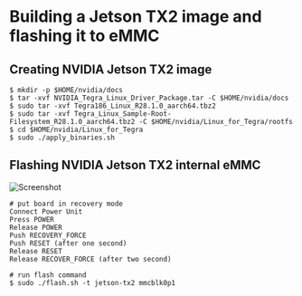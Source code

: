 # Building a Jetson TX2 image and flashing it to eMMC

## Creating NVIDIA Jetson TX2 image
```shell
$ mkdir -p $HOME/nvidia/docs
$ tar -xvf NVIDIA_Tegra_Linux_Driver_Package.tar -C $HOME/nvidia/docs
$ sudo tar -xvf Tegra186_Linux_R28.1.0_aarch64.tbz2
$ sudo tar -xvf Tegra_Linux_Sample-Root-Filesystem_R28.1.0_aarch64.tbz2 -C $HOME/nvidia/Linux_for_Tegra/rootfs
$ cd $HOME/nvidia/Linux_for_Tegra
$ sudo ./apply_binaries.sh
```

## Flashing NVIDIA Jetson TX2 internal eMMC
![Screenshot](https://github.com/kozyilmaz/nvidia-jetson-rt/raw/master/docs/console.jpg "NVIDIA Jetson TX2 Console Connection")
```shell
# put board in recovery mode
Connect Power Unit
Press POWER
Release POWER
Push RECOVERY_FORCE
Push RESET (after one second)
Release RESET
Release RECOVER_FORCE (after two second)

# run flash command
$ sudo ./flash.sh -t jetson-tx2 mmcblk0p1
```

